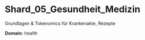 # Shard_05_Gesundheit_Medizin

Grundlagen & Tokenomics für Krankenakte, Rezepte

**Domain:** health
